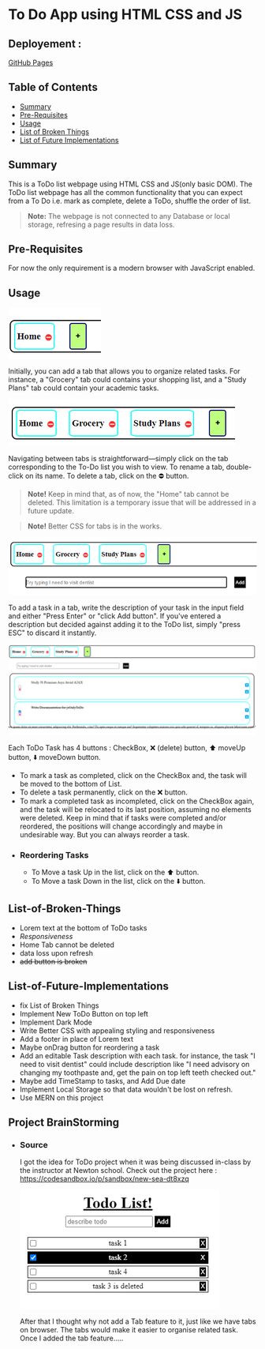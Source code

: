 # To Do App using HTML CSS and JS

## Deployement :
[GitHub Pages](https://avy10.github.io/jsOnlyToDo/)

## Table of Contents
- [Summary](#Summary)
- [Pre-Requisites](#Pre-Requisites)
- [Usage](#Usage)
- [List of Broken Things](#List-of-Broken-Things)
- [List of Future Implementations](#List-of-Future-Implementations)
## Summary
This is a ToDo list webpage using HTML CSS and JS(only basic DOM). 
The ToDo list webpage has all the common functionality that you can expect from a To Do i.e. mark as complete, delete a ToDo, shuffle the order of list.
> **Note:** The webpage is not connected to any Database or local storage, refresing a page results in data loss.

## Pre-Requisites
For now the only requirement is a modern browser with JavaScript enabled.

## Usage
![add a new Tab](readMeAssests/newTab.png)

Initially, you can add a tab that allows you to organize related tasks.
For instance, a "Grocery" tab could contains your shopping list, and a "Study Plans" tab could contain your academic tasks. 

![tabs](readMeAssests/tabs.png)

Navigating between tabs is straightforward—simply click on the tab corresponding to the To-Do list you wish to view.
To rename a tab, double-click on its name. 
To delete a tab, click on the ⛔ button. 
> **Note!** Keep in mind that, as of now, the "Home" tab cannot be deleted. This limitation is a temporary issue that will be addressed in a future update.

> **Note!** Better CSS for tabs is in the works.

![show the grocery and study plans tab](readMeAssests/TabsFinal.png)

To add a task in a tab, write the description of your task in the input field and either "Press Enter" or "click Add button". 
If you've entered a description but decided against adding it to the ToDo list, simply "press ESC" to discard it instantly.

![show the tasks](readMeAssests/showTasks.png)

Each ToDo Task has 4 buttons : CheckBox, ❌ (delete) button, ⬆️ moveUp button, ⬇️ moveDown button.
* To mark a task as completed, click on the CheckBox and, the task will be moved to the bottom of List.
* To delete a task permanently, click on the ❌ button.
* To mark a completed task as incompleted, click on the CheckBox again, and the task will be relocated to its last position, assuming no elements were deleted. Keep in mind that if tasks were completed and/or reordered, the positions will change accordingly and maybe in undesirable way. But you can always reorder a task.
* ### Reordering Tasks
  * To Move a task Up in the list, click on the ⬆️ button.
  * To Move a task Down in the list, click on the ⬇️ button.

## List-of-Broken-Things
* Lorem text at the bottom of ToDo tasks
* *Responsiveness*
* Home Tab cannot be deleted
* data loss upon refresh
* ~~add button is broken~~

## List-of-Future-Implementations
* fix List of Broken Things
* Implement New ToDo Button on top left
* Implement Dark Mode
* Write Better CSS with appealing styling and responsiveness
* Add a footer in place of Lorem text
* Maybe onDrag button for reordering a task
* Add an editable Task description with each task. for instance, the task "I need to visit dentist" could include description like "I need advisory on changing my toothpaste and, get the pain on top left teeth checked out."
* Maybe add TimeStamp to tasks, and Add Due date
* Implement Local Storage so that data wouldn't be lost on refresh.
* Use MERN on this project

## Project BrainStorming
* ### Source
    I got the idea for ToDo project when it was being discussed in-class by the instructor at Newton school. Check out the project here : https://codesandbox.io/p/sandbox/new-sea-dt8xzq

  ![inClass ToDO](readMeAssests/inClassToDo.png)
  

  After that I thought why not add a Tab feature to it, just like we have tabs on browser. The tabs would make it easier to organise related task. Once I added the tab feature.....
